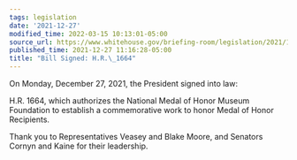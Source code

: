 ```yaml
---
tags: legislation
date: '2021-12-27'
modified_time: 2022-03-15 10:13:01-05:00
source_url: https://www.whitehouse.gov/briefing-room/legislation/2021/12/27/bill-signed-h-r-1664/
published_time: 2021-12-27 11:16:28-05:00
title: "Bill Signed: H.R.\_1664"
---
```

 
On Monday, December 27, 2021, the President signed into law:  
  
H.R. 1664, which authorizes the National Medal of Honor Museum
Foundation to establish a commemorative work to honor Medal of Honor
Recipients.  
  
Thank you to Representatives Veasey and Blake Moore, and Senators Cornyn
and Kaine for their leadership.
